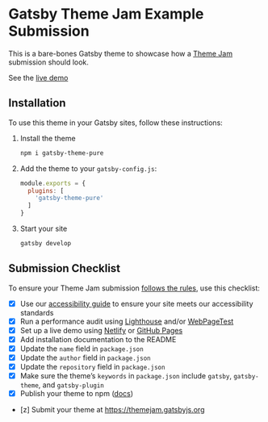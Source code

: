 # Gatsby Theme Jam Example Submission

This is a bare-bones Gatsby theme to showcase how a [Theme Jam](https://themejam.gatsbyjs.org) submission should look.

See the [live demo](https://gatsby-theme-jam-example.netlify.com)

## Installation

To use this theme in your Gatsby sites, follow these instructions:

1.  Install the theme
    ```sh
    npm i gatsby-theme-pure
    ```

2.  Add the theme to your `gatsby-config.js`:
    ```js
    module.exports = {
      plugins: [
        'gatsby-theme-pure'
      ]
    }
    ```

3.  Start your site
    ```sh
    gatsby develop
    ```

## Submission Checklist

To ensure your Theme Jam submission [follows the rules](https://themejam.gatsbyjs.org/rules), use this checklist:

- [x] Use our [accessibility guide][a11y] to ensure your site meets our accessibility standards
- [x] Run a performance audit using [Lighthouse][] and/or [WebPageTest][]
- [x] Set up a live demo using [Netlify][] or [GitHub Pages][]
- [x] Add installation documentation to the README
- [x] Update the `name` field in `package.json`
- [x] Update the `author` field in `package.json`
- [x] Update the `repository` field in `package.json`
- [x] Make sure the theme’s `keywords` in `package.json` include `gatsby`, `gatsby-theme`, and `gatsby-plugin`
- [x] Publish your theme to npm ([docs][npmpublish])
- [z] Submit your theme at https://themejam.gatsbyjs.org

[a11y]: https://gatsbyjs.org/docs/making-your-site-accessible#how-to-improve-accessibility
[Lighthouse]: https://developers.google.com/web/tools/lighthouse/
[axe]: https://www.deque.com/axe/
[WebPageTest]: http://webpagetest.org/
[Netlify]: https://netlify.com
[GitHub Pages]: https://pages.github.com/
[npmpublish]: https://docs.npmjs.com/cli/publish
